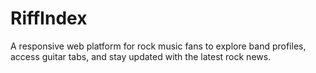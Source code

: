 # RiffIndex
A responsive web platform for rock music fans to explore band profiles, access guitar tabs, and stay updated with the latest rock news.

